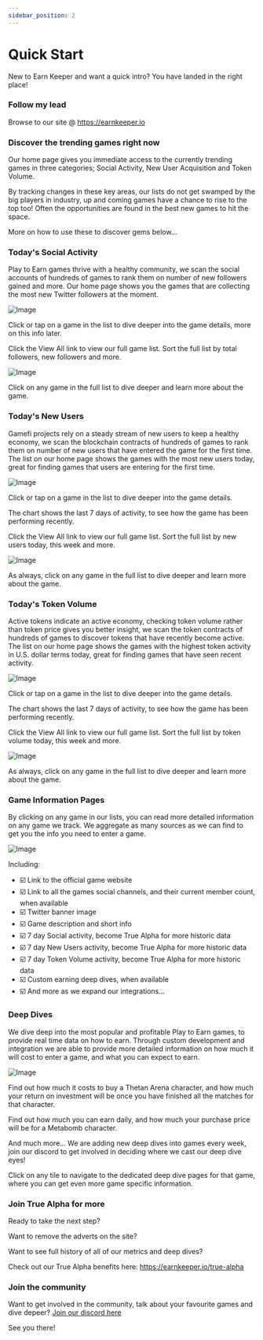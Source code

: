 ```yaml
---
sidebar_position: 2
---
```


# Quick Start

New to Earn Keeper and want a quick intro? You have landed in the right place!

### Follow my lead

Browse to our site @ <https://earnkeeper.io>

### Discover the trending games right now

Our home page gives you immediate access to the currently trending games in three categories; Social Activity, New User Acquisition and Token Volume.

By tracking changes in these key areas, our lists do not get swamped by the big players in industry, up and coming games have a chance to rise to the top too! Often the opportunities are found in the best new games to hit the space.

More on how to use these to discover gems below...

### Today's Social Activity

Play to Earn games thrive with a healthy community, we scan the social accounts of hundreds of games to rank them on number of new followers gained and more. Our home page shows you the games that are collecting the most new Twitter followers at the moment.

![Image](/img/user-guide/new/home-social-activity.png)

Click or tap on a game in the list to dive deeper into the game details, more on this info later.

Click the View All link to view our full game list. Sort the full list by total followers, new followers and more.

![Image](/img/user-guide/new/social-tab.png)

Click on any game in the full list to dive deeper and learn more about the game.

### Today's New Users

Gamefi projects rely on a steady stream of new users to keep a healthy economy, we scan the blockchain contracts of hundreds of games to rank them on number of new users that have entered the game for the first time. The list on our home page shows the games with the most new users today, great for finding games that users are entering for the first time.

![Image](/img/user-guide/new/home-new-users.png)

Click or tap on a game in the list to dive deeper into the game details.

The chart shows the last 7 days of activity, to see how the game has been performing recently.

Click the View All link to view our full game list. Sort the full list by new users today, this week and more.

![Image](/img/user-guide/new/activity-tab.png)

As always, click on any game in the full list to dive deeper and learn more about the game.

### Today's Token Volume

Active tokens indicate an active economy, checking token volume rather than token price gives you better insight, we scan the token contracts of hundreds of games to discover tokens that have recently become active. The list on our home page shows the games with the highest token activity in U.S. dollar terms today, great for finding games that have seen recent activity.

![Image](/img/user-guide/new/home-token-volume.png)

Click or tap on a game in the list to dive deeper into the game details.

The chart shows the last 7 days of activity, to see how the game has been performing recently.

Click the View All link to view our full game list. Sort the full list by token volume today, this week and more.

![Image](/img/user-guide/new/volume-tab.png)

As always, click on any game in the full list to dive deeper and learn more about the game.

### Game Information Pages

By clicking on any game in our lists, you can read more detailed information on any game we track. We aggregate as many sources as we can find to get you the info you need to enter a game. 

![Image](/img/user-guide/new/game-info.png)

Including:

- ☑️ Link to the official game website
- ☑️ Link to all the games social channels, and their current member count, when available
- ☑️ Twitter banner image
- ☑️ Game description and short info
- ☑️ 7 day Social activity, become True Alpha for more historic data
- ☑️ 7 day New Users activity, become True Alpha for more historic data
- ☑️ 7 day Token Volume activity, become True Alpha for more historic data
- ☑️ Custom earning deep dives, when available
- ☑️ And more as we expand our integrations...

### Deep Dives

We dive deep into the most popular and profitable Play to Earn games, to provide real time data on how to earn. Through custom development and integration we are able to provide more detailed information on how much it will cost to enter a game, and what you can expect to earn.

![Image](/img/user-guide/new/home-deep-dives.png)

Find out how much it costs to buy a Thetan Arena character, and how much your return on investment will be once you have finished all the matches for that character.

Find out how much you can earn daily, and how much your purchase price will be for a Metabomb character.

And much more... We are adding new deep dives into games every week, join our discord to get involved in deciding where we cast our deep dive eyes!

Click on any tile to navigate to the dedicated deep dive pages for that game, where you can get even more game specific information.

### Join True Alpha for more

Ready to take the next step?

Want to remove the adverts on the site?

Want to see full history of all of our metrics and deep dives?

Check out our True Alpha benefits here: https://earnkeeper.io/true-alpha

### Join the community

Want to get involved in the community, talk about your favourite games and dive depeer? [Join our discord here](https://discord.gg/92EMAWVrrn)

See you there!

